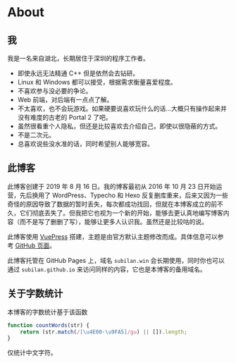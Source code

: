 # About

## 我

我是一名来自湖北，长期居住于深圳的程序工作者。

- 即使永远无法精通 C++ 但是依然会去钻研。
- Linux 和 Windows 都可以接受，根据需求衡量喜爱程度。
- 不喜欢参与没必要的争论。
- Web 前端，对后端有一点点了解。
- 不太喜欢，也不会玩游戏。如果硬要说喜欢玩什么的话...大概只有操作起来并没有难度的古老的 Portal 2 了吧。
- 虽然很看重个人隐私，但还是比较喜欢去介绍自己，即使以很隐蔽的方式。
- 不是二次元。
- 总喜欢说些没水准的话，同时希望别人能够宽容。


## 此博客

此博客创建于 2019 年 8 月 16 日。我的博客最初从 2016 年 10 月 23 日开始运营，先后换用了 WordPress、Typecho 和 Hexo 反复删库重来，后来又因为一些奇怪的原因导致了数据的暂时丢失，每次都成功找回，但就在本博客成立的前不久，它们彻底丢失了。但我把它也视为一个新的开始，能够去更认真地编写博客内容（而不是写了删删了写），能够让更多人认识我。虽然还是比较咕的说。

此博客使用 [VuePress](//vuepress.vuejs.org) 搭建，主题是由官方默认主题修改而成。具体信息可以参考 [GitHub 页面](//github.com/Subilan/subilan.github.io)。

此博客托管在 GitHub Pages 上，域名 `subilan.win` 会长期使用，同时你也可以通过 `subilan.github.io` 来访问同样的内容，它也是本博客的备用域名。

## 关于字数统计

本博客的字数统计基于该函数

```javascript
function countWords(str) {
	return (str.match(/[\u4E00-\u9FA5]/gu) || []).length;
}
```

仅统计中文字符。
